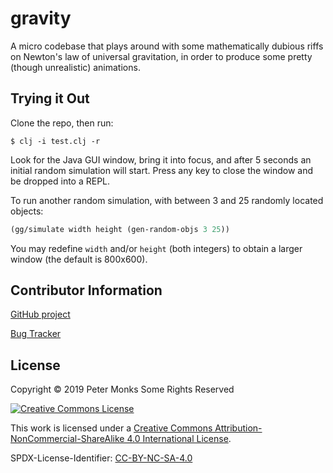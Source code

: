 
# gravity

A micro codebase that plays around with some mathematically dubious riffs on Newton's law of universal gravitation,
in order to produce some pretty (though unrealistic) animations.

## Trying it Out
Clone the repo, then run:

```shell
$ clj -i test.clj -r
```

Look for the Java GUI window, bring it into focus, and after 5 seconds an initial random simulation will start.  Press
any key to close the window and be dropped into a REPL.

To run another random simulation, with between 3 and 25 randomly located objects:

```clojure
(gg/simulate width height (gen-random-objs 3 25))
```

You may redefine `width` and/or `height` (both integers) to obtain a larger window (the default is 800x600).

## Contributor Information

[GitHub project](https://github.com/pmonks/gravity)

[Bug Tracker](https://github.com/pmonks/gravity/issues)

## License

Copyright © 2019 Peter Monks Some Rights Reserved

[![Creative Commons License](https://i.creativecommons.org/l/by-nc-sa/4.0/88x31.png)](http://creativecommons.org/licenses/by-nc-sa/4.0/)

This work is licensed under a [Creative Commons Attribution-NonCommercial-ShareAlike 4.0 International License](http://creativecommons.org/licenses/by-nc-sa/4.0/).

SPDX-License-Identifier: [CC-BY-NC-SA-4.0](https://spdx.org/licenses/CC-BY-NC-SA-4.0.html)

